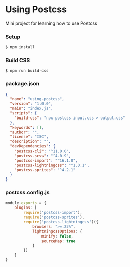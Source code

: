 # Using Postcss

Mini project for learning how to use Postcss

### Setup

```bash
$ npm install
```

### Build CSS

```bash
$ npm run build-css
```

### package.json

```json
{
  "name": "using-postcss",
  "version": "1.0.0",
  "main": "index.js",
  "scripts": {
    "build-css": "npx postcss input.css > output.css"
  },
  "keywords": [],
  "author": "",
  "license": "ISC",
  "description": "",
  "devDependencies": {
    "postcss-cli": "^11.0.0",
    "postcss-scss": "^4.0.9",
    "postcss-import": "^16.1.0",
    "postcss-lightningcss": "^1.0.1",
    "postcss-sprites": "^4.2.1"
  }
}
```

### postcss.config.js

```javascript
module.exports = {
    plugins: [
        require('postcss-import'),
        require('postcss-sprites'),
        require('postcss-lightningcss')({
            browsers: ">=.25%",
            lightningcssOptions: {
                minify: false,
                sourceMap: true
            }
        })
    ]
}
```
